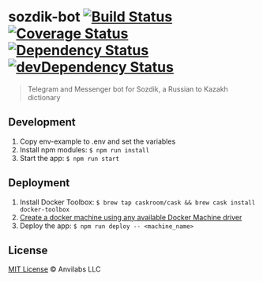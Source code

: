 # sozdik-bot [![Build Status][travis-image]][travis-url] [![Coverage Status][codecov-image]][codecov-url] [![Dependency Status][dependency-image]][dependency-url] [![devDependency Status][devDependency-image]][devDependency-url]
> Telegram and Messenger bot for Sozdik, a Russian to Kazakh dictionary

## Development

1. Copy env-example to .env and set the variables
2. Install npm modules: `$ npm run install`
3. Start the app: `$ npm run start`

## Deployment

1. Install Docker Toolbox: `$ brew tap caskroom/cask && brew cask install docker-toolbox`
2. [Create a docker machine using any available Docker Machine driver](https://docs.docker.com/machine/get-started-cloud/)
3. Deploy the app: `$ npm run deploy -- <machine_name>`

## License

[MIT License](./LICENSE) © Anvilabs LLC 

[travis-url]: https://travis-ci.org/anvilabs/sozdik-bot
[travis-image]: https://img.shields.io/travis/anvilabs/sozdik-bot.svg

[codecov-url]: https://codecov.io/gh/anvilabs/sozdik-bot
[codecov-image]: https://img.shields.io/codecov/c/github/anvilabs/sozdik-bot.svg

[dependency-url]: https://david-dm.org/anvilabs/sozdik-bot
[dependency-image]: https://img.shields.io/david/anvilabs/sozdik-bot.svg

[devDependency-url]: https://david-dm.org/anvilabs/sozdik-bot?type=dev
[devDependency-image]: https://img.shields.io/david/dev/anvilabs/sozdik-bot.svg
